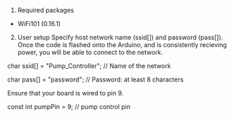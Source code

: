 1. Required packages 
- WiFi101 (0.16.1)

2. User setup
Specify host network name (ssid[]) and password (pass[]). Once the code is flashed onto the Arduino, and is consistently recieving power, you will be able to connect to the network.

char ssid[] = "Pump_Controller";   // Name of the network

char pass[] = "password";          // Password: at least 8 characters

Ensure that your board is wired to pin 9. 

const int pumpPin = 9; // pump control pin

